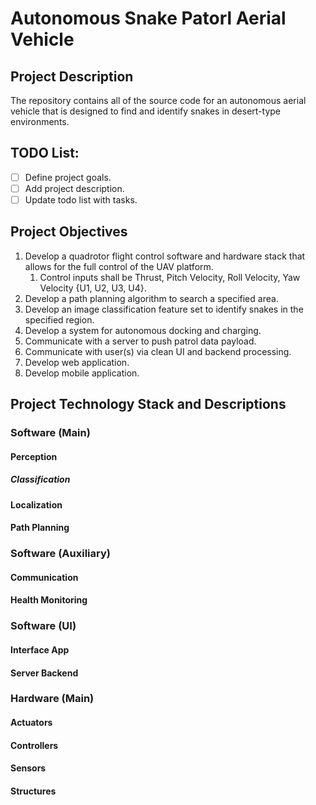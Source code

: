 # Autonomous Snake Patorl Aerial Vehicle

## Project Description

The repository contains all of the source code for an autonomous aerial vehicle that is designed to find and identify snakes in desert-type environments. 

## TODO List: 
- [ ] Define project goals.
- [ ] Add project description.
- [ ] Update todo list with tasks. 

## Project Objectives
1. Develop a quadrotor flight control software and hardware stack that allows for the full control of the UAV platform.
   1. Control inputs shall be Thrust, Pitch Velocity, Roll Velocity, Yaw Velocity {U1, U2, U3, U4}.
2. Develop a path planning algorithm to search a specified area.
3. Develop an image classification feature set to identify snakes in the specified region.
4. Develop a system for autonomous docking and charging.
5. Communicate with a server to push patrol data payload.
6. Communicate with user(s) via clean UI and backend processing.
7. Develop web application.
8. Develop mobile application.

## Project Technology Stack and Descriptions

### Software (Main)
#### Perception
##### Classification
#### Localization
#### Path Planning
### Software (Auxiliary)
#### Communication
#### Health Monitoring
### Software (UI)
#### Interface App
#### Server Backend
### Hardware (Main)
#### Actuators
#### Controllers
#### Sensors
#### Structures

